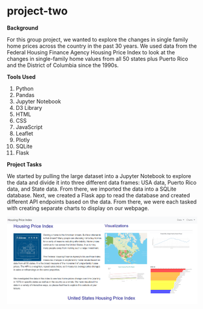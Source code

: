 # project-two

**Background**

For this group project, we wanted to explore the changes in single family home prices across the country in the past 30 years. We used data from the Federal Housing Finance Agency Housing Price Index to look at the changes in single-family home values from all 50 states plus Puerto Rico and the District of Columbia since the 1990s. 

**Tools Used**

1. Python
2. Pandas
3. Jupyter Notebook
4. D3 Library
5. HTML
6. CSS
7. JavaScript
8. Leaflet
9. Plotly
10. SQLite
11. Flask

**Project Tasks**

We started by pulling the large dataset into a Jupyter Notebook to explore the data and divide it into three different data frames: USA data, Puerto Rico data, and State data. From there, we imported the data into a SQLite database. Next, we created a Flask app to read the database and created different API endpoints based on the data. From there, we were each tasked with creating separate charts to display on our webpage.

![](https://github.com/erinmann12/project-two/blob/main/static/images/homepage.PNG)